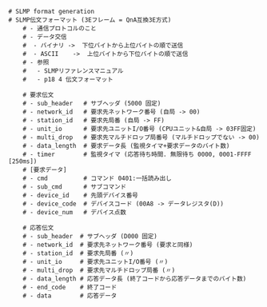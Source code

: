     # SLMP format generation
    # SLMP伝文フォーマット (3Eフレーム = QnA互換3E方式)
        # - 通信プロトコルのこと
        # - データ交信
        #  - バイナリ ->  下位バイトから上位バイトの順で送信
        #  - ASCII    ->  上位バイトから下位バイトの順で送信
        # - 参照
        #   - SLMPリファレンスマニュアル
        #   - p18 4 伝文フォーマット

        # 要求伝文
        # - sub_header   # サブヘッダ (5000 固定)
        # - network_id   # 要求先ネットワーク番号 (自局 -> 00)
        # - station_id   # 要求先局番 (自局 -> FF)
        # - unit_io      # 要求先ユニットI/O番号 (CPUユニット&自局 -> 03FF固定)
        # - multi_drop   # 要求先マルチドロップ局番号 (マルチドロップでない -> 00)
        # - data_length  # 要求データ長 (監視タイマ+要求データのバイト数)
        # - timer        # 監視タイマ (応答待ち時間. 無限待ち 0000, 0001-FFFF [250ms])
        # [要求データ]
        # - cmd          # コマンド 0401:一括読み出し
        # - sub_cmd      # サブコマンド
        # - device_id    # 先頭デバイス番号
        # - device_code  # デバイスコード (00A8 -> データレジスタ(D))
        # - device_num   # デバイス点数

        # 応答伝文
        # - sub_header  # サブヘッダ (D000 固定)
        # - network_id  # 要求先ネットワーク番号 (要求と同様)
        # - station_id  # 要求先局番 (〃)
        # - unit_io     # 要求先ユニットI/O番号 (〃)
        # - multi_drop  # 要求先マルチドロップ局番 (〃)
        # - data_length # 応答データ長 (終了コードから応答データまでのバイト数)
        # - end_code    # 終了コード
        # - data        # 応答データ
